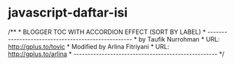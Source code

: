 # javascript-daftar-isi
/**  * BLOGGER TOC WITH ACCORDION EFFECT (SORT BY LABEL)  * ---------------------------------------------------  * by Taufik Nurrohman  * URL: http://gplus.to/tovic  * Modified by Arlina Fitriyani  * URL: http://gplus.to/arlina  * ---------------------------------------------------  */
